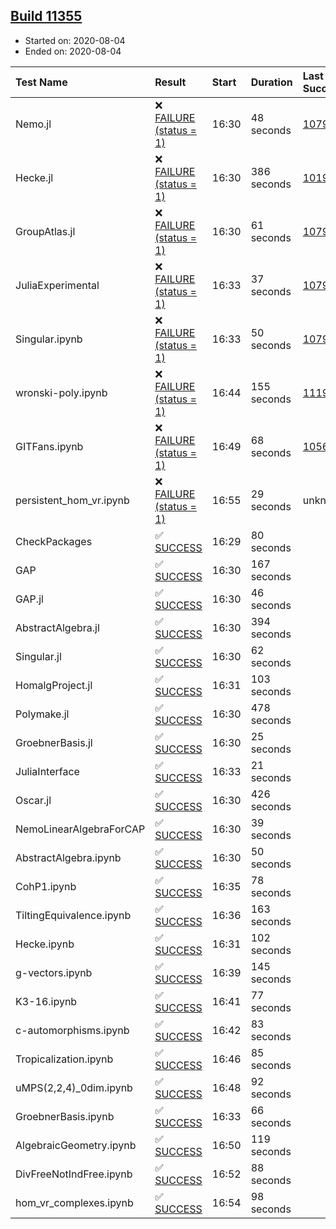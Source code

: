 ## [Build 11355](https://oscarci.mathematik.uni-kl.de/job/oscar/11355/)

* Started on: 2020-08-04
* Ended on: 2020-08-04

| Test Name    | Result | Start | Duration | Last Success | First Failure |
|:-------------|:-------|:------|:---------|:-------------|:--------------|
| Nemo.jl | ❌ [FAILURE (status = 1)](https://oscarci.mathematik.uni-kl.de/job/oscar/11355/artifact/logs/build-11355/Nemo.jl.log) | 16:30 | 48 seconds | [10790](https://oscarci.mathematik.uni-kl.de/job/oscar/10790/) | [10791](https://oscarci.mathematik.uni-kl.de/job/oscar/10791/) |
| Hecke.jl | ❌ [FAILURE (status = 1)](https://oscarci.mathematik.uni-kl.de/job/oscar/11355/artifact/logs/build-11355/Hecke.jl.log) | 16:30 | 386 seconds | [10197](https://oscarci.mathematik.uni-kl.de/job/oscar/10197/) | [10198](https://oscarci.mathematik.uni-kl.de/job/oscar/10198/) |
| GroupAtlas.jl | ❌ [FAILURE (status = 1)](https://oscarci.mathematik.uni-kl.de/job/oscar/11355/artifact/logs/build-11355/GroupAtlas.jl.log) | 16:30 | 61 seconds | [10790](https://oscarci.mathematik.uni-kl.de/job/oscar/10790/) | [10791](https://oscarci.mathematik.uni-kl.de/job/oscar/10791/) |
| JuliaExperimental | ❌ [FAILURE (status = 1)](https://oscarci.mathematik.uni-kl.de/job/oscar/11355/artifact/logs/build-11355/JuliaExperimental.log) | 16:33 | 37 seconds | [10790](https://oscarci.mathematik.uni-kl.de/job/oscar/10790/) | [10791](https://oscarci.mathematik.uni-kl.de/job/oscar/10791/) |
| Singular.ipynb | ❌ [FAILURE (status = 1)](https://oscarci.mathematik.uni-kl.de/job/oscar/11355/artifact/logs/build-11355/Singular.ipynb.log) | 16:33 | 50 seconds | [10790](https://oscarci.mathematik.uni-kl.de/job/oscar/10790/) | [10791](https://oscarci.mathematik.uni-kl.de/job/oscar/10791/) |
| wronski-poly.ipynb | ❌ [FAILURE (status = 1)](https://oscarci.mathematik.uni-kl.de/job/oscar/11355/artifact/logs/build-11355/wronski-poly.ipynb.log) | 16:44 | 155 seconds | [11192](https://oscarci.mathematik.uni-kl.de/job/oscar/11192/) | [11193](https://oscarci.mathematik.uni-kl.de/job/oscar/11193/) |
| GITFans.ipynb | ❌ [FAILURE (status = 1)](https://oscarci.mathematik.uni-kl.de/job/oscar/11355/artifact/logs/build-11355/GITFans.ipynb.log) | 16:49 | 68 seconds | [10566](https://oscarci.mathematik.uni-kl.de/job/oscar/10566/) | [10567](https://oscarci.mathematik.uni-kl.de/job/oscar/10567/) |
| persistent_hom_vr.ipynb | ❌ [FAILURE (status = 1)](https://oscarci.mathematik.uni-kl.de/job/oscar/11355/artifact/logs/build-11355/persistent_hom_vr.ipynb.log) | 16:55 | 29 seconds | unknown | unknown |
| CheckPackages | ✅ [SUCCESS](https://oscarci.mathematik.uni-kl.de/job/oscar/11355/artifact/logs/build-11355/CheckPackages.log) | 16:29 | 80 seconds |  |  |
| GAP | ✅ [SUCCESS](https://oscarci.mathematik.uni-kl.de/job/oscar/11355/artifact/logs/build-11355/GAP.log) | 16:30 | 167 seconds |  |  |
| GAP.jl | ✅ [SUCCESS](https://oscarci.mathematik.uni-kl.de/job/oscar/11355/artifact/logs/build-11355/GAP.jl.log) | 16:30 | 46 seconds |  |  |
| AbstractAlgebra.jl | ✅ [SUCCESS](https://oscarci.mathematik.uni-kl.de/job/oscar/11355/artifact/logs/build-11355/AbstractAlgebra.jl.log) | 16:30 | 394 seconds |  |  |
| Singular.jl | ✅ [SUCCESS](https://oscarci.mathematik.uni-kl.de/job/oscar/11355/artifact/logs/build-11355/Singular.jl.log) | 16:30 | 62 seconds |  |  |
| HomalgProject.jl | ✅ [SUCCESS](https://oscarci.mathematik.uni-kl.de/job/oscar/11355/artifact/logs/build-11355/HomalgProject.jl.log) | 16:31 | 103 seconds |  |  |
| Polymake.jl | ✅ [SUCCESS](https://oscarci.mathematik.uni-kl.de/job/oscar/11355/artifact/logs/build-11355/Polymake.jl.log) | 16:30 | 478 seconds |  |  |
| GroebnerBasis.jl | ✅ [SUCCESS](https://oscarci.mathematik.uni-kl.de/job/oscar/11355/artifact/logs/build-11355/GroebnerBasis.jl.log) | 16:30 | 25 seconds |  |  |
| JuliaInterface | ✅ [SUCCESS](https://oscarci.mathematik.uni-kl.de/job/oscar/11355/artifact/logs/build-11355/JuliaInterface.log) | 16:33 | 21 seconds |  |  |
| Oscar.jl | ✅ [SUCCESS](https://oscarci.mathematik.uni-kl.de/job/oscar/11355/artifact/logs/build-11355/Oscar.jl.log) | 16:30 | 426 seconds |  |  |
| NemoLinearAlgebraForCAP | ✅ [SUCCESS](https://oscarci.mathematik.uni-kl.de/job/oscar/11355/artifact/logs/build-11355/NemoLinearAlgebraForCAP.log) | 16:30 | 39 seconds |  |  |
| AbstractAlgebra.ipynb | ✅ [SUCCESS](https://oscarci.mathematik.uni-kl.de/job/oscar/11355/artifact/logs/build-11355/AbstractAlgebra.ipynb.log) | 16:30 | 50 seconds |  |  |
| CohP1.ipynb | ✅ [SUCCESS](https://oscarci.mathematik.uni-kl.de/job/oscar/11355/artifact/logs/build-11355/CohP1.ipynb.log) | 16:35 | 78 seconds |  |  |
| TiltingEquivalence.ipynb | ✅ [SUCCESS](https://oscarci.mathematik.uni-kl.de/job/oscar/11355/artifact/logs/build-11355/TiltingEquivalence.ipynb.log) | 16:36 | 163 seconds |  |  |
| Hecke.ipynb | ✅ [SUCCESS](https://oscarci.mathematik.uni-kl.de/job/oscar/11355/artifact/logs/build-11355/Hecke.ipynb.log) | 16:31 | 102 seconds |  |  |
| g-vectors.ipynb | ✅ [SUCCESS](https://oscarci.mathematik.uni-kl.de/job/oscar/11355/artifact/logs/build-11355/g-vectors.ipynb.log) | 16:39 | 145 seconds |  |  |
| K3-16.ipynb | ✅ [SUCCESS](https://oscarci.mathematik.uni-kl.de/job/oscar/11355/artifact/logs/build-11355/K3-16.ipynb.log) | 16:41 | 77 seconds |  |  |
| c-automorphisms.ipynb | ✅ [SUCCESS](https://oscarci.mathematik.uni-kl.de/job/oscar/11355/artifact/logs/build-11355/c-automorphisms.ipynb.log) | 16:42 | 83 seconds |  |  |
| Tropicalization.ipynb | ✅ [SUCCESS](https://oscarci.mathematik.uni-kl.de/job/oscar/11355/artifact/logs/build-11355/Tropicalization.ipynb.log) | 16:46 | 85 seconds |  |  |
| uMPS(2,2,4)_0dim.ipynb | ✅ [SUCCESS](https://oscarci.mathematik.uni-kl.de/job/oscar/11355/artifact/logs/build-11355/uMPS-2-2-4-_0dim.ipynb.log) | 16:48 | 92 seconds |  |  |
| GroebnerBasis.ipynb | ✅ [SUCCESS](https://oscarci.mathematik.uni-kl.de/job/oscar/11355/artifact/logs/build-11355/GroebnerBasis.ipynb.log) | 16:33 | 66 seconds |  |  |
| AlgebraicGeometry.ipynb | ✅ [SUCCESS](https://oscarci.mathematik.uni-kl.de/job/oscar/11355/artifact/logs/build-11355/AlgebraicGeometry.ipynb.log) | 16:50 | 119 seconds |  |  |
| DivFreeNotIndFree.ipynb | ✅ [SUCCESS](https://oscarci.mathematik.uni-kl.de/job/oscar/11355/artifact/logs/build-11355/DivFreeNotIndFree.ipynb.log) | 16:52 | 88 seconds |  |  |
| hom_vr_complexes.ipynb | ✅ [SUCCESS](https://oscarci.mathematik.uni-kl.de/job/oscar/11355/artifact/logs/build-11355/hom_vr_complexes.ipynb.log) | 16:54 | 98 seconds |  |  |
